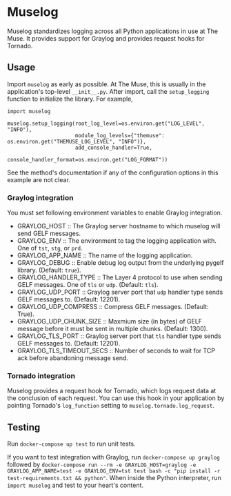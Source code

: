 # Muselog #

Muselog standardizes logging across all Python applications in use at The Muse. It provides support
for Graylog and provides request hooks for Tornado.

## Usage

Import `muselog` as early as possible. At The Muse, this is usually in the application's top-level `__init__.py`.
After import, call the `setup_logging` function to initialize the library. For example,

```
import muselog

muselog.setup_logging(root_log_level=os.environ.get("LOG_LEVEL", "INFO"),
                      module_log_levels={"themuse": os.environ.get("THEMUSE_LOG_LEVEL", "INFO")},
                      add_console_handler=True,
                      console_handler_format=os.environ.get("LOG_FORMAT"))
```

See the method's documentation if any of the configuration options in this example are not clear.

### Graylog integration
You must set following environment variables to enable Graylog integration.

- GRAYLOG_HOST              :: The Graylog server hostname to which muselog will send GELF messages.
- GRAYLOG_ENV               :: The environment to tag the logging application with. One of `tst`, `stg`, or `prd`.
- GRAYLOG_APP_NAME          :: The name of the logging application.
- GRAYLOG_DEBUG             :: Enable debug log output from the underlying pygelf library. (Default: `true`).
- GRAYLOG_HANDLER_TYPE      :: The Layer 4 protocol to use when sending GELF messages. One of `tls` or `udp`. (Default: `tls`).
- GRAYLOG_UDP_PORT          :: Graylog server port that `udp` handler type sends GELF messages to. (Default: 12201).
- GRAYLOG_UDP_COMPRESS      :: Compress GELF messages. (Default: True).
- GRAYLOG_UDP_CHUNK_SIZE    :: Maxmium size (in bytes) of GELF message before it must be sent in multiple chunks. (Default: 1300).
- GRAYLOG_TLS_PORT          :: Graylog server port that `tls` handler type sends GELF messages to. (Default: 12201).
- GRAYLOG_TLS_TIMEOUT_SECS  :: Number of seconds to wait for TCP ack before abandoning message send.

### Tornado integration
Muselog provides a request hook for Tornado, which logs request data at the conclusion of each request.
You can use this hook in your application by pointing Tornado's `log_function` setting to `muselog.tornado.log_request`.

## Testing

Run `docker-compose up test` to run unit tests.

If you want to test integration with Graylog, run `docker-compose up graylog` followed by
`docker-compose run --rm -e GRAYLOG_HOST=graylog -e GRAYLOG_APP_NAME=test -e GRAYLOG_ENV=tst test bash -c "pip install -r test-requirements.txt && python"`. When inside the Python interpreter, run `import muselog` and test
to your heart's content.
